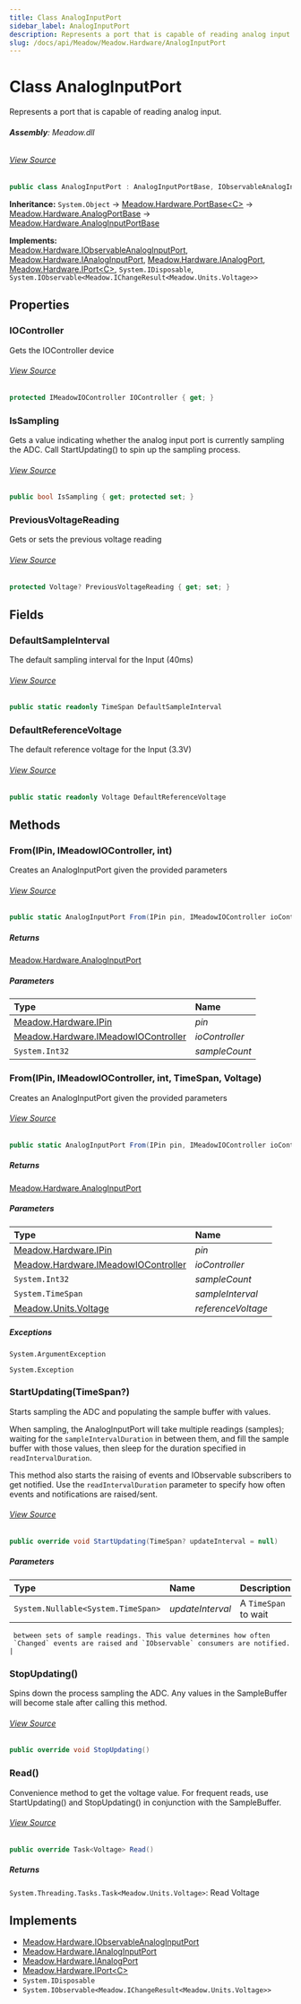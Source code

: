 ```yaml
---
title: Class AnalogInputPort
sidebar_label: AnalogInputPort
description: Represents a port that is capable of reading analog input.
slug: /docs/api/Meadow/Meadow.Hardware/AnalogInputPort
---
```

# Class AnalogInputPort
Represents a port that is capable of reading analog input.

###### **Assembly**: Meadow.dll
###### [View Source](https://github.com/WildernessLabs/Meadow.Core.git/blob/develop/source/Meadow.Core/Hardware/AnalogInputPort.cs#L40)
```csharp title="Declaration"
public class AnalogInputPort : AnalogInputPortBase, IObservableAnalogInputPort, IAnalogInputPort, IAnalogPort, IPort<IAnalogChannelInfo>, IDisposable, IObservable<IChangeResult<Voltage>>
```
**Inheritance:** `System.Object` -> [Meadow.Hardware.PortBase&lt;C&gt;](../Meadow.Hardware/PortBase`C`) -> [Meadow.Hardware.AnalogPortBase](../Meadow.Hardware/AnalogPortBase) -> [Meadow.Hardware.AnalogInputPortBase](../Meadow.Hardware/AnalogInputPortBase)

**Implements:**  
[Meadow.Hardware.IObservableAnalogInputPort](../Meadow.Hardware/IObservableAnalogInputPort), [Meadow.Hardware.IAnalogInputPort](../Meadow.Hardware/IAnalogInputPort), [Meadow.Hardware.IAnalogPort](../Meadow.Hardware/IAnalogPort), [Meadow.Hardware.IPort&lt;C&gt;](../Meadow.Hardware/IPort`C`), `System.IDisposable`, `System.IObservable<Meadow.IChangeResult<Meadow.Units.Voltage>>`

## Properties
### IOController
Gets the IOController device
###### [View Source](https://github.com/WildernessLabs/Meadow.Core.git/blob/develop/source/Meadow.Core/Hardware/AnalogInputPort.cs#L57)
```csharp title="Declaration"
protected IMeadowIOController IOController { get; }
```
### IsSampling
Gets a value indicating whether the analog input port is currently
sampling the ADC. Call StartUpdating() to spin up the sampling process.
###### [View Source](https://github.com/WildernessLabs/Meadow.Core.git/blob/develop/source/Meadow.Core/Hardware/AnalogInputPort.cs#L68)
```csharp title="Declaration"
public bool IsSampling { get; protected set; }
```
### PreviousVoltageReading
Gets or sets the previous voltage reading
###### [View Source](https://github.com/WildernessLabs/Meadow.Core.git/blob/develop/source/Meadow.Core/Hardware/AnalogInputPort.cs#L73)
```csharp title="Declaration"
protected Voltage? PreviousVoltageReading { get; set; }
```
## Fields
### DefaultSampleInterval
The default sampling interval for the Input (40ms)
###### [View Source](https://github.com/WildernessLabs/Meadow.Core.git/blob/develop/source/Meadow.Core/Hardware/AnalogInputPort.cs#L48)
```csharp title="Declaration"
public static readonly TimeSpan DefaultSampleInterval
```
### DefaultReferenceVoltage
The default reference voltage for the Input (3.3V)
###### [View Source](https://github.com/WildernessLabs/Meadow.Core.git/blob/develop/source/Meadow.Core/Hardware/AnalogInputPort.cs#L52)
```csharp title="Declaration"
public static readonly Voltage DefaultReferenceVoltage
```
## Methods
### From(IPin, IMeadowIOController, int)
Creates an AnalogInputPort given the provided parameters
###### [View Source](https://github.com/WildernessLabs/Meadow.Core.git/blob/develop/source/Meadow.Core/Hardware/AnalogInputPort.cs#L114)
```csharp title="Declaration"
public static AnalogInputPort From(IPin pin, IMeadowIOController ioController, int sampleCount = 5)
```

##### Returns

[Meadow.Hardware.AnalogInputPort](../Meadow.Hardware/AnalogInputPort)

##### Parameters

| Type | Name |
|:--- |:--- |
| [Meadow.Hardware.IPin](../Meadow.Hardware/IPin) | *pin* |
| [Meadow.Hardware.IMeadowIOController](../Meadow.Hardware/IMeadowIOController) | *ioController* |
| `System.Int32` | *sampleCount* |

### From(IPin, IMeadowIOController, int, TimeSpan, Voltage)
Creates an AnalogInputPort given the provided parameters
###### [View Source](https://github.com/WildernessLabs/Meadow.Core.git/blob/develop/source/Meadow.Core/Hardware/AnalogInputPort.cs#L133)
```csharp title="Declaration"
public static AnalogInputPort From(IPin pin, IMeadowIOController ioController, int sampleCount, TimeSpan sampleInterval, Voltage referenceVoltage)
```

##### Returns

[Meadow.Hardware.AnalogInputPort](../Meadow.Hardware/AnalogInputPort)

##### Parameters

| Type | Name |
|:--- |:--- |
| [Meadow.Hardware.IPin](../Meadow.Hardware/IPin) | *pin* |
| [Meadow.Hardware.IMeadowIOController](../Meadow.Hardware/IMeadowIOController) | *ioController* |
| `System.Int32` | *sampleCount* |
| `System.TimeSpan` | *sampleInterval* |
| [Meadow.Units.Voltage](../Meadow.Units/Voltage) | *referenceVoltage* |


##### Exceptions

`System.ArgumentException`  

`System.Exception`  

### StartUpdating(TimeSpan?)
Starts sampling the ADC and populating the sample buffer with values.

When sampling, the AnalogInputPort will take multiple readings
(samples); waiting for the `sampleIntervalDuration` in between them,
and fill the sample buffer with those values, then sleep for the
duration specified in `readIntervalDuration`.

This method also starts the raising of events and IObservable
subscribers to get notified. Use the `readIntervalDuration` parameter
to specify how often events and notifications are raised/sent.
###### [View Source](https://github.com/WildernessLabs/Meadow.Core.git/blob/develop/source/Meadow.Core/Hardware/AnalogInputPort.cs#L174)
```csharp title="Declaration"
public override void StartUpdating(TimeSpan? updateInterval = null)
```

##### Parameters

| Type | Name | Description |
|:--- |:--- |:--- |
| `System.Nullable<System.TimeSpan>` | *updateInterval* | A `TimeSpan` to wait
     between sets of sample readings. This value determines how often
     `Changed` events are raised and `IObservable` consumers are notified. |

### StopUpdating()
Spins down the process sampling the ADC. Any values in the 
SampleBuffer will become stale after calling this method.
###### [View Source](https://github.com/WildernessLabs/Meadow.Core.git/blob/develop/source/Meadow.Core/Hardware/AnalogInputPort.cs#L225)
```csharp title="Declaration"
public override void StopUpdating()
```
### Read()
Convenience method to get the voltage value. For frequent reads, use
StartUpdating() and StopUpdating() in conjunction with the SampleBuffer.
###### [View Source](https://github.com/WildernessLabs/Meadow.Core.git/blob/develop/source/Meadow.Core/Hardware/AnalogInputPort.cs#L242)
```csharp title="Declaration"
public override Task<Voltage> Read()
```

##### Returns

`System.Threading.Tasks.Task<Meadow.Units.Voltage>`: Read Voltage
## Implements

* [Meadow.Hardware.IObservableAnalogInputPort](../Meadow.Hardware/IObservableAnalogInputPort)
* [Meadow.Hardware.IAnalogInputPort](../Meadow.Hardware/IAnalogInputPort)
* [Meadow.Hardware.IAnalogPort](../Meadow.Hardware/IAnalogPort)
* [Meadow.Hardware.IPort&lt;C&gt;](../Meadow.Hardware/IPort`C`)
* `System.IDisposable`
* `System.IObservable<Meadow.IChangeResult<Meadow.Units.Voltage>>`

